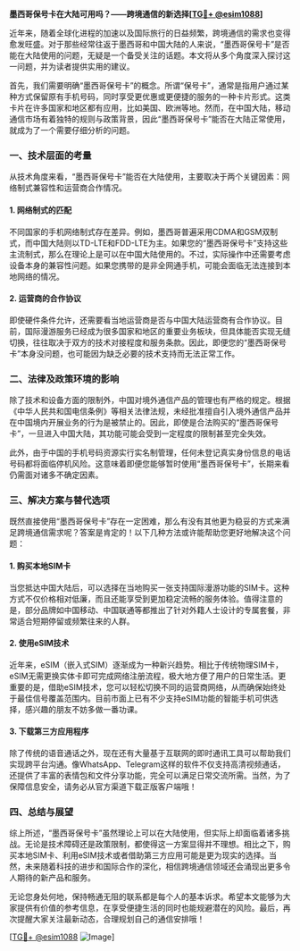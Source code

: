 **墨西哥保号卡在大陆可用吗？——跨境通信的新选择[[TG💪+ @esim1088](https://t.me/s/esim1088)]**

近年来，随着全球化进程的加速以及国际旅行的日益频繁，跨境通信的需求也变得愈发旺盛。对于那些经常往返于墨西哥和中国大陆的人来说，“墨西哥保号卡”是否能在大陆使用的问题，无疑是一个备受关注的话题。本文将从多个角度深入探讨这一问题，并为读者提供实用的建议。

首先，我们需要明确“墨西哥保号卡”的概念。所谓“保号卡”，通常是指用户通过某种方式保留原有手机号码，同时享受更优惠或更便捷的服务的一种卡片形式。这类卡片在许多国家和地区都有应用，比如美国、欧洲等地。然而，在中国大陆，移动通信市场有着独特的规则与政策背景，因此“墨西哥保号卡”能否在大陆正常使用，就成为了一个需要仔细分析的问题。

### **一、技术层面的考量**

从技术角度来看，“墨西哥保号卡”能否在大陆使用，主要取决于两个关键因素：网络制式兼容性和运营商合作情况。

#### **1. 网络制式的匹配**
不同国家的手机网络制式存在差异。例如，墨西哥普遍采用CDMA和GSM双制式，而中国大陆则以TD-LTE和FDD-LTE为主。如果您的“墨西哥保号卡”支持这些主流制式，那么在理论上是可以在中国大陆使用的。不过，实际操作中还需要考虑设备本身的兼容性问题。如果您携带的是非全网通手机，可能会面临无法连接到本地网络的情况。

#### **2. 运营商的合作协议**
即使硬件条件允许，还需要看当地运营商是否与中国大陆运营商有合作协议。目前，国际漫游服务已经成为很多国家和地区的重要业务板块，但具体能否实现无缝切换，往往取决于双方的技术对接程度和服务条款。因此，即便您的“墨西哥保号卡”本身没问题，也可能因为缺乏必要的技术支持而无法正常工作。

### **二、法律及政策环境的影响**

除了技术和设备方面的限制外，中国对境外通信产品的管理也有严格的规定。根据《中华人民共和国电信条例》等相关法律法规，未经批准擅自引入境外通信产品并在中国境内开展业务的行为是被禁止的。因此，即使是合法购买的“墨西哥保号卡”，一旦进入中国大陆，其功能可能会受到一定程度的限制甚至完全失效。

此外，由于中国的手机号码资源实行实名制管理，任何未登记真实身份信息的电话号码都将面临停机风险。这意味着即便您能够暂时使用“墨西哥保号卡”，长期来看仍需面对诸多不确定因素。

### **三、解决方案与替代选项**

既然直接使用“墨西哥保号卡”存在一定困难，那么有没有其他更为稳妥的方式来满足跨境通信需求呢？答案是肯定的！以下几种方法或许能帮助您更好地解决这个问题：

#### **1. 购买本地SIM卡**
当您抵达中国大陆后，可以选择在当地购买一张支持国际漫游功能的SIM卡。这种方式不仅价格相对低廉，而且还能享受到更加稳定流畅的服务体验。值得注意的是，部分品牌如中国移动、中国联通等都推出了针对外籍人士设计的专属套餐，非常适合短期停留或频繁往来的人群。

#### **2. 使用eSIM技术**
近年来，eSIM（嵌入式SIM）逐渐成为一种新兴趋势。相比于传统物理SIM卡，eSIM无需更换实体卡即可完成网络注册流程，极大地方便了用户的日常生活。更重要的是，借助eSIM技术，您可以轻松切换不同的运营商网络，从而确保始终处于最佳信号覆盖范围内。目前市面上已有不少支持eSIM功能的智能手机可供选择，感兴趣的朋友不妨多做一番功课。

#### **3. 下载第三方应用程序**
除了传统的语音通话之外，现在还有大量基于互联网的即时通讯工具可以帮助我们实现跨平台沟通。像WhatsApp、Telegram这样的软件不仅支持高清视频通话，还提供了丰富的表情包和文件分享功能，完全可以满足日常交流所需。当然，为了保障信息安全，请务必从官方渠道下载正版客户端哦！

### **四、总结与展望**

综上所述，“墨西哥保号卡”虽然理论上可以在大陆使用，但实际上却面临着诸多挑战。无论是技术障碍还是政策限制，都使得这一方案显得并不理想。相比之下，购买本地SIM卡、利用eSIM技术或者借助第三方应用可能是更为现实的选择。当然，未来随着科技的进步和国际合作的深化，相信跨境通信领域还会涌现出更多令人期待的新产品和服务。

无论您身处何地，保持畅通无阻的联系都是每个人的基本诉求。希望本文能够为大家提供有价值的参考信息，在享受便捷生活的同时也能规避潜在的风险。最后，再次提醒大家关注最新动态，合理规划自己的通信安排哦！

[[TG💪+ @esim1088](https://t.me/s/esim1088) ![Image](https://i.postimg.cc/4NQfJmqS/Snipaste-2025-05-13-00-14-12.png)]